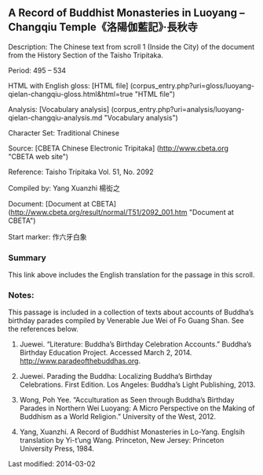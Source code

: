 ## A Record of Buddhist Monasteries in Luoyang – Changqiu Temple《洛陽伽藍記》‧長秋寺

Description: The Chinese text from scroll 1 (Inside the City) of the document from the History Section of the Taisho Tripitaka.

Period: 495 – 534

HTML with English gloss: [HTML file] (corpus_entry.php?uri=gloss/luoyang-qielan-changqiu-gloss.html&html=true "HTML file")

Analysis: [Vocabulary analysis] (corpus_entry.php?uri=analysis/luoyang-qielan-changqiu-analysis.md "Vocabulary analysis")

Character Set: Traditional Chinese

Source: [CBETA Chinese Electronic Tripitaka] (http://www.cbeta.org "CBETA web site")

Reference: Taisho Tripitaka Vol. 51, No. 2092

Compiled by: Yang Xuanzhi 楊衒之

Document: [Document at CBETA] (http://www.cbeta.org/result/normal/T51/2092_001.htm "Document at CBETA")

Start marker: 作六牙白象

### Summary
This link above includes the English translation for the passage in this scroll.

### Notes: 
This passage is included in a collection of texts about accounts of Buddha’s birthday parades compiled by Venerable Jue Wei of Fo Guang Shan. See the references below.

1. Juewei. “Literature: Buddha’s Birthday Celebration Accounts.” Buddha’s Birthday Education Project. Accessed March 2, 2014. <a href="http://www.paradeofthebuddhas.org">http://www.paradeofthebuddhas.org</a>.

2. Juewei. Parading the Buddha: Localizing Buddha’s Birthday Celebrations. First Edition. Los Angeles: Buddha’s Light Publishing, 2013.

3. Wong, Poh Yee. “Acculturation as Seen through Buddha’s Birthday Parades in Northern Wei Luoyang: A Micro Perspective on the Making of Buddhism as a World Religion.” University of the West, 2012.

4. Yang, Xuanzhi. A Record of Buddhist Monasteries in Lo-Yang. Englsih translation by  Yi-t’ung Wang. Princeton, New Jersey: Princeton University Press, 1984.

Last modified: 2014-03-02
